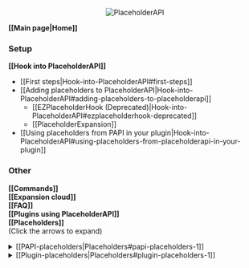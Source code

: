 <p align="center">
  <img src="https://i.imgur.com/Adp7xdh.png" alt="PlaceholderAPI">
</p>

**[[Main page|Home]]**

### Setup
**[[Hook into PlaceholderAPI]]**
* [[First steps|Hook-into-PlaceholderAPI#first-steps]]
* [[Adding placeholders to PlaceholderAPI|Hook-into-PlaceholderAPI#adding-placeholders-to-placeholderapi]]
  * [[EZPlaceholderHook (Deprecated)|Hook-into-PlaceholderAPI#ezplaceholderhook-deprecated]]
  * [[PlaceholderExpansion]]
* [[Using placeholders from PAPI in your plugin|Hook-into-PlaceholderAPI#using-placeholders-from-placeholderapi-in-your-plugin]]

### Other
**[[Commands]]**  
**[[Expansion cloud]]**  
**[[FAQ]]**  
**[[Plugins using PlaceholderAPI]]**  
**[[Placeholders]]**  
(Click the arrows to expand)
<details>
  <summary> [[PAPI-placeholders|Placeholders#papi-placeholders-1]] </summary>

  - [[BungeeCord|Placeholders#bungeecord]]
  - [[Javascript|Placeholders#javascript]]
  - [[ListPlayers|Placeholders#listplayer]]
  - [[Math|Placeholders#math]]
  - [[MVdW placeholders|Placeholders#mvdw-placeholders]]
  - [[OtherPlayer|Placeholders#otherplayer]]
  - [[Pinger|Placeholders#pinger]]
  - [[Player|Placeholders#player]]
  - [[Plugin|Placeholders#plugin]]
  - [[RedisBungee|Placeholders#redisbungee]]
  - [[ScoreboardObjectives|Placeholders#scoreboardobjectives]]
  - [[Server|Placeholders#server]]
  - [[Sound|Placeholders#sound]]
  - [[Statistic|Placeholders#statistic]]
  - [[TrueFalse|Placeholders#truefalse]]
</details>
<details>
  <summary> [[Plugin-placeholders|Placeholders#plugin-placeholders-1]] </summary>

  - [[A|Placeholders#a]]
  - [[B|Placeholders#b]]
  - [[C|Placeholders#c]]
  - [[D|Placeholders#d]]
  - [[E|Placeholders#e]]
  - [[F|Placeholders#f]]
  - [[G|Placeholders#g]]
  - [[H|Placeholders#h]]
  - [[I|Placeholders#i]]
  - [[J|Placeholders#j]]
  - [[K|Placeholders#k]]
  - [[L|Placeholders#l]]
  - [[M|Placeholders#m]]
  - [[N|Placeholders#n]]
  - [[O|Placeholders#o]]
  - [[P|Placeholders#p]]
  - [[Q|Placeholders#q]]
  - [[R|Placeholders#r]]
  - [[S|Placeholders#s]]
  - [[T|Placeholders#t]]
  - [[U|Placeholders#u]]
  - [[V|Placeholders#v]]
  - [[W|Placeholders#w]]
</details>